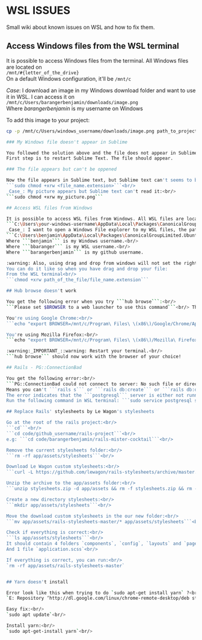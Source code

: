 # WSL ISSUES

Small wiki about known issues on WSL and how to fix them.

## Access Windows files from the WSL terminal

It is possible to access Windows files from the terminal.
All Windows files are located on<br/>```/mnt/#{letter_of_the_drive}```<br/>
On a default Windows configuration, it'll be ```/mnt/c```

_Case_: I download an image in my Windows download folder and want to use it in WSL.
I can access it on<br/>```/mnt/c/Users/barangerbenjamin/downloads/image.png```<br/>
Where *barangerbenjamin* is my username on Windows  

To add this image to your project:  
```bash
cp -p /mnt/c/Users/windows_username/downloads/image.png path_to_project_folder/images``` 

### My Windows file doesn't appear in Sublime

You followed the solution above and the file does not appear in Sublime text?
First step is to restart Sublime Text. The file should appear.

### The file appears but can't be oppened

Now the file appears in Sublime text, but Sublime text can't seems to be able to open it. If the file has been created on Windows, the rights on this file will be Windows rights. You need to set the Linux rights on that file aswell. You can do it like this:<br/>
```sudo chmod +xrw <file_name.extension>```<br/>
_Case_: My picture appears but Sublime text can't read it:<br/>
```sudo chmod +xrw my_picture.png```

## Access WSL files from Windows

It is possible to access WSL files from Windows. All WSL files are located on<br/>
```C:\Users\your-windows-username\AppData\Local\Packages\CanonicalGroupLimited.UbuntuonWindows_...\LocalState\rootfs\home\your-ubuntu-username\code\your-github-username```<br/>
_Case_: I want to open a Windows File explorer to my WSL files, the path will be:
```C:\Users\benjamin\AppData\Local\Packages\CanonicalGroupLimited.UbuntuonWindows_...\LocalState\rootfs\home\bbaranger\code\barangerbenjamin```<br/>
Where ```benjamin``` is my Windows username.<br/>
Where ```bbaranger``` is my WSL username.<br/>
Where ```barangerbenjamin``` is my github username.

:warning: Also, using drag and drop from windows will not set the right on the file for WSL, meaning you'll have to do it manually<br/>
You can do it like so when you have drag and drop your file:
From the WSL terminal<br/>
```chmod +xrw path_of_the_file/file_name.extension```

## Hub browse doesn't work

You get the following error when you try ```hub browse```:<br/>
```Please set $BROWSER to a web launcher to use this command```<br/> The error is telling you than you need to set the variable ```BROWSER``` to an browser launcher.

You're using Google Chrome:<br/>
```echo "export BROWSER=/mnt/c/Program\ Files\ \(x86\)/Google/Chrome/Application/chrome.exe" >> ~/.zshrc```

You're using Mozilla Firefox:<br/>
```echo "export BROWSER=/mnt/c/Program\ Files\ \(x86\)/Mozilla\ Firefox/firefox.exe" >> ~/.zshrc```

:warning:_IMPORTANT_::warning: Restart your terminal.<br/>
```hub browse``` should now work with the browser of your choice!

## Rails - PG::ConnectionBad

You get the following error:<br/>
```PG::ConnectionBad could not connect to server: No such file or directory Is the server running locally and accepting connections on Unix domain socket "/var/pgsql_socket/.s.PGSQL.5432"?```<br/>
Means you can't ```rails s``` or ```rails db:create``` or ```rails db:drop``` or ```rails db:migrate```<br/>
The error indicates that the ```postgresql``` server is either not running (99% cases) or not accepting any connection.<br/>
Run the following command in WSL terminal: ```sudo service postgresql start``` to start the server.

## Replace Rails' stylesheets by Le Wagon's stylesheets

Go at the root of the rails project:<br/>
```cd```<br/>
```cd code/github_username/rails-project```<br/>
e.g: ```cd code/barangerbenjamin/rails-mister-cocktail```<br/>

Remove the current stylesheets folder:<br/>
```rm -rf app/assets/stylesheets```<br/>

Download Le Wagon custom stylesheets:<br/>
```curl -L https://github.com/lewagon/rails-stylesheets/archive/master.zip > stylesheets.zip```<br/>

Unzip the archive to the app/assets folder:<br/>
```unzip stylesheets.zip -d app/assets && rm -f stylesheets.zip && rm -f app/assets/rails-stylesheets-master/README.md```<br/>

Create a new directory stylesheets:<br/>
```mkdir app/assets/stylesheets```<br/>

Move the download custom stylesheets in the our new folder:<br/>
```mv app/assets/rails-stylesheets-master/* app/assets/stylesheets```<br/>

Check if everything is correct:<br/>
```ls app/assets/stylesheets```<br/>
It should contain 4 folders `components`, `config`, `layouts` and `pages`<br/>
And 1 file `application.scss`<br/>

If everything is correct, you can run:<br/>
`rm -rf app/assets/rails-stylesheets-master`


## Yarn doesn't install

Error look like this when trying to do `sudo apt-get install yarn` ?<br/>
`E: Repository ‘http://dl.google.com/linux/chrome-remote-desktop/deb stable Release’ changed its ‘Origin’ value from ‘Google, Inc.’ to ‘Google LLC’ N: This must be accepted explicitly before updates for this repository can be applied. See apt-secure(8) manpage for details.`<br/>

Easy fix:<br/>
`sudo apt update`<br/>

Install yarn:<br/>
`sudo apt-get-install yarn`<br/>
